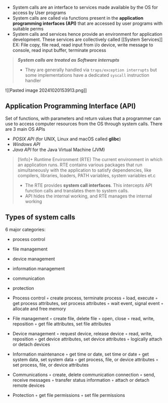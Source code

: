 - System calls are an interface to services made available by the OS for access by User programs
- System calls are called via functions present in the **application programming  interfaces (API)** that are accessed by user programs with suitable perms
- System calls and services hence provide an environment for application development. These services are collectively called [[System Services]]
EX: File copy, file read, read input from i/o device, write message to console, read input buffer, terminate process

>***System calls are treated as Software interrupts***
> - They are generally handled via `traps/exception interrupts` but some implementations have a dedicated `syscall` instruction handler

![[Pasted image 20241020153913.png]]

## Application Programming Interface (API)
Set of functions, with parameters and return values that a programmer can use to access computer resources from the OS through system calls.
There are 3 main OS APIs
- *POSIX API* (for UNIX, Linux and macOS called **glibc**)
- *Windows API*
- *Java API* for the Java Virtual Machine (JVM)

> [!info]+ Runtime Environment (RTE)
> The current environment in which an application runs. RTE contains various packages that run simultaneously with the application to satisfy dependencies, like compilers, libraries, loaders, PATH variables, system variables et.c
>  - The RTE provides **system call interfaces**. This intercepts API function calls and translates them to system calls.
>  - API hides the internal working, and RTE manages the internal working


## Types of system calls
6 major categories:
- process control
- file management
- device management
- information management
- communication
- protection

- Process control
	◦ create process, terminate process
	◦ load, execute
	◦ get process attributes, set process attributes
	◦ wait event, signal event
	◦ allocate and free memory
- File management
	◦ create file, delete file
	◦ open, close
	◦ read, write, reposition
	◦ get file attributes, set file attributes
 - Device management
	◦ request device, release device
	◦ read, write, reposition
	◦ get device attributes, set device attributes
	◦ logically attach or detach devices
- Information maintenance
	◦ get time or date, set time or date
	◦ get system data, set system data
	◦ get process, file, or device attributes
	◦ set process, file, or device attributes
- Communications
	◦ create, delete communication connection
	◦ send, receive messages
	◦ transfer status information
	◦ attach or detach remote devices
- Protection
	◦ get file permissions
	◦ set file permissions

